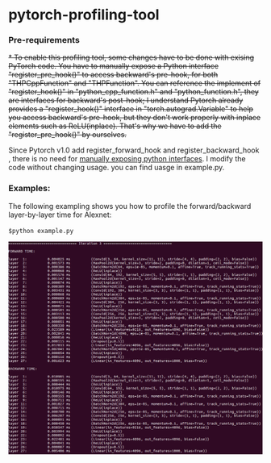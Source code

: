 # pytorch-profiling-tool

### Pre-requirements
~~* To enable this profiling tool, some changes have to be done with exising PyTorch code. You have to manually expose a Python interface "register_pre_hook()" to access backward's pre-hook, for both "THPCppFunction" and "THPFunction". You can reference the implement of "register_hook()" in "python_cpp_function.h" and "python_function.h", they are interfaces for backward's post-hook;
I understand Pytorch already provides a "register_hook()" interface in "torch.autograd.Variable" to help you access backward's pre-hook, but they don't work properly with inplace elements such as ReLU(inplace). That's why we have to add the "register_pre_hook()" by ourselves.~~

Since Pytorch v1.0 add register_forward_hook and register_backward_hook , there is no need for [manually exposing python interfaces](https://github.com/zhuwenxi/pytorch-profiling-tool "manually exposing python interfaces"). I modify the code without changing usage.
you can find uasge in example.py.

### Examples: 
The following exampling shows you how to profile the forward/backward layer-by-layer time for Alexnet:

<code>$python example.py</code>

![image](image/profiling.png)
